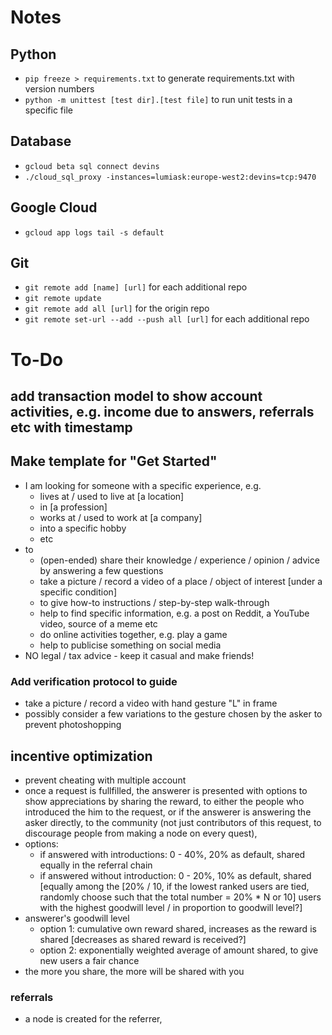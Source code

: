 # Notes
## Python
- `pip freeze > requirements.txt` to generate requirements.txt with version numbers
- `python -m unittest [test dir].[test file]` to run unit tests in a specific file

## Database
- `gcloud beta sql connect devins`
- `./cloud_sql_proxy -instances=lumiask:europe-west2:devins=tcp:9470`

## Google Cloud
- `gcloud app logs tail -s default`

## Git
- `git remote add [name] [url]` for each additional repo
- `git remote update`
- `git remote add all [url]` for the origin repo
- `git remote set-url --add --push all [url]` for each additional repo


# To-Do
## add transaction model to show account activities, e.g. income due to answers, referrals etc with timestamp
## Make template for "Get Started"
- I am looking for someone with a specific experience, e.g.
  - lives at / used to live at [a location]
  - in [a profession]
  - works at / used to work at [a company]
  - into a specific hobby
  - etc
- to
  - (open-ended) share their knowledge / experience / opinion / advice by answering a few questions
  - take a picture / record a video of a place / object of interest [under a specific condition]
  - to give how-to instructions / step-by-step walk-through
  - help to find specific information, e.g. a post on Reddit, a YouTube video, source of a meme etc
  - do online activities together, e.g. play a game
  - help to publicise something on social media
- NO legal / tax advice - keep it casual and make friends!

### Add verification protocol to guide
- take a picture / record a video with hand gesture "L" in frame
- possibly consider a few variations to the gesture chosen by the asker to prevent photoshopping

## incentive optimization
- prevent cheating with multiple account
- once a request is fullfilled, the answerer is presented with options to show appreciations by sharing the reward, to either the people who introduced the him to the request, or if the answerer is answering the asker directly, to the community (not just contributors of this request, to discourage people from making a node on every quest), 
- options:
  - if answered with introductions: 0 - 40%, 20% as default, shared equally in the referral chain
  - if answered without introduction: 0 - 20%, 10% as default, shared [equally among the [20% / 10, if the lowest ranked users are tied, randomly choose such that the total number = 20% * N or 10] users with the highest goodwill level / in proportion to goodwill level?]
- answerer's goodwill level
  - option 1: cumulative own reward shared, increases as the reward is shared [decreases as shared reward is received?]
  - option 2: exponentially weighted average of amount shared, to give new users a fair chance
- the more you share, the more will be shared with you

### referrals
- a node is created for the referrer, 